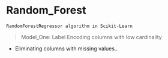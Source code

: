 # Random_Forest

    RandomForestRegressor algorithm in Scikit-Learn

 > Model_One: Label Encoding columns with low cardinality
 
  + Eliminating columns with missing values..